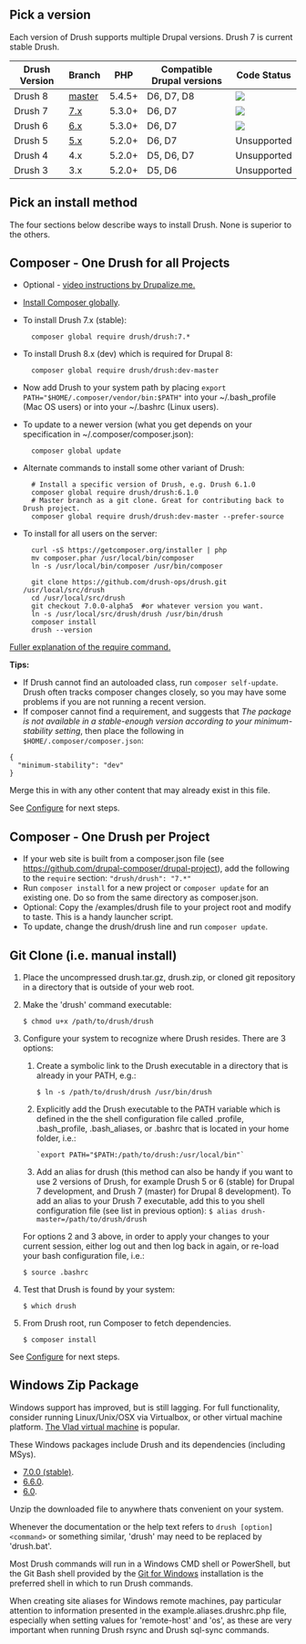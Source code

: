 Pick a version
-----------------
Each version of Drush supports multiple Drupal versions.  Drush 7 is current stable Drush.

Drush Version | Branch  | PHP | Compatible Drupal versions | Code Status
------------- | ------  | --- | -------------------------- | -----------
Drush 8       | [master](https://travis-ci.org/drush-ops/drush)  | 5.4.5+ | D6, D7, D8                 | <img src="https://travis-ci.org/drush-ops/drush.svg?branch=master">
Drush 7       | [7.x](https://travis-ci.org/drush-ops/drush) | 5.3.0+ | D6, D7                     | <img src="https://travis-ci.org/drush-ops/drush.svg?branch=7.x">
Drush 6       | [6.x](https://travis-ci.org/drush-ops/drush) | 5.3.0+ | D6, D7                     | <img src="https://travis-ci.org/drush-ops/drush.svg?branch=6.x">
Drush 5       | [5.x](https://travis-ci.org/drush-ops/drush) | 5.2.0+ | D6, D7                     | Unsupported
Drush 4       | 4.x | 5.2.0+ | D5, D6, D7                 | Unsupported
Drush 3       | 3.x | 5.2.0+ | D5, D6                     | Unsupported

Pick an install method
-----------------
The four sections below describe ways to install Drush. None is superior to the others.

Composer - One Drush for all Projects
------------------

* Optional - [video instructions by Drupalize.me.](https://youtu.be/eAtDaD8xz0Q)
* [Install Composer globally](https://getcomposer.org/doc/00-intro.md#globally).
* To install Drush 7.x (stable):

        composer global require drush/drush:7.*

* To install Drush 8.x (dev) which is required for Drupal 8:

        composer global require drush/drush:dev-master
        
* Now add Drush to your system path by placing `export PATH="$HOME/.composer/vendor/bin:$PATH"` into your ~/.bash_profile (Mac OS users) or into your ~/.bashrc (Linux users).

* To update to a newer version (what you get depends on your specification in ~/.composer/composer.json):

        composer global update
        
* Alternate commands to install some other variant of Drush:

        # Install a specific version of Drush, e.g. Drush 6.1.0
        composer global require drush/drush:6.1.0
        # Master branch as a git clone. Great for contributing back to Drush project.
        composer global require drush/drush:dev-master --prefer-source
        
* To install for all users on the server:

        curl -sS https://getcomposer.org/installer | php
        mv composer.phar /usr/local/bin/composer
        ln -s /usr/local/bin/composer /usr/bin/composer

        git clone https://github.com/drush-ops/drush.git /usr/local/src/drush
        cd /usr/local/src/drush
        git checkout 7.0.0-alpha5  #or whatever version you want.
        ln -s /usr/local/src/drush/drush /usr/bin/drush
        composer install
        drush --version


[Fuller explanation of the require command.](http://getcomposer.org/doc/03-cli.md#require)

**Tips:**

* If Drush cannot find an autoloaded class, run `composer self-update`. Drush often tracks composer changes closely, so you may have some problems if you are not running a recent version.
* If composer cannot find a requirement, and suggests that *The package is not available in a stable-enough version according to your minimum-stability setting*, then place the following in `$HOME/.composer/composer.json`:
```
{
  "minimum-stability": "dev"
}
```
Merge this in with any other content that may already exist in this file.

See [Configure](configure.md) for next steps.

Composer - One Drush per Project
-----------------
* If your web site is built from a composer.json file (see https://github.com/drupal-composer/drupal-project), add the following to the `require` section: `"drush/drush": "7.*"`
* Run `composer install` for a new project or `composer update` for an existing one. Do so from the same directory as composer.json.
* Optional: Copy the /examples/drush file to your project root and modify to taste. This is a handy launcher script.
* To update, change the drush/drush line and run `composer update`.

Git Clone (i.e. manual install)
-----------
1. Place the uncompressed drush.tar.gz, drush.zip, or cloned git repository in a directory that is outside of your web root.
1. Make the 'drush' command executable:

    `$ chmod u+x /path/to/drush/drush`

1. Configure your system to recognize where Drush resides. There are 3 options:
    1. Create a symbolic link to the Drush executable in a directory that is already in your PATH, e.g.:

         `$ ln -s /path/to/drush/drush /usr/bin/drush`

    1. Explicitly add the Drush executable to the PATH variable which is defined in the the shell configuration file called .profile, .bash_profile, .bash_aliases, or .bashrc that is located in your home folder, i.e.:

           `export PATH="$PATH:/path/to/drush:/usr/local/bin"`

    1. Add an alias for drush (this method can also be handy if you want to use 2 versions of Drush, for example Drush 5 or 6 (stable) for Drupal 7 development, and Drush 7 (master) for Drupal 8 development).
     To add an alias to your Drush 7 executable, add this to you shell configuration file (see list in previous option):
         `$ alias drush-master=/path/to/drush/drush`

    For options 2 and 3 above, in order to apply your changes to your current session, either log out and then log back in again, or re-load your bash configuration file, i.e.:

      `$ source .bashrc`

1. Test that Drush is found by your system:

     `$ which drush`

1. From Drush root, run Composer to fetch dependencies.

     `$ composer install`

See [Configure](configure.md) for next steps.

Windows Zip Package
----------------------------

Windows support has improved, but is still lagging. For full functionality, consider running Linux/Unix/OSX via Virtualbox, or other virtual machine platform. [The Vlad virtual machine](https://github.com/hashbangcode/vlad) is popular.

These Windows packages include Drush and its dependencies (including MSys). 

- [7.0.0 (stable)](https://github.com/drush-ops/drush/releases/download/7.0.0/windows-7.0.0.zip).
- [6.6.0](https://github.com/drush-ops/drush/releases/download/6.6.0/windows-6.6.0.zip).
- [6.0](https://github.com/drush-ops/drush/releases/download/6.0.0/Drush-6.0-2013-08-28-Installer-v1.0.21.msi).

Unzip the downloaded file to anywhere thats convenient on your system. 

Whenever the documentation or the help text refers to `drush [option] <command>` or something similar, 'drush' may need to be replaced by 'drush.bat'.

Most Drush commands will run in a Windows CMD shell or PowerShell, but the Git Bash shell provided by the [Git for Windows](http://msysgit.github.com) installation is the preferred shell in which to run Drush commands.

When creating site aliases for Windows remote machines, pay particular attention to information presented in the example.aliases.drushrc.php file, especially when setting values for 'remote-host' and 'os', as these are very important when running Drush rsync and Drush sql-sync commands.
